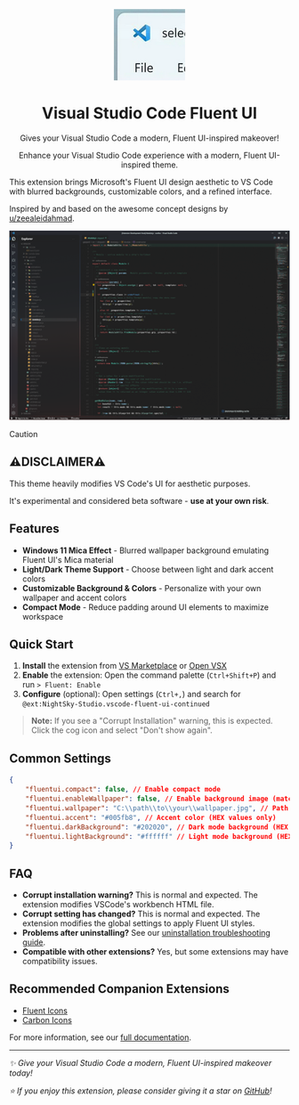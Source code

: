 <div align="center">
  <img
    src="https://raw.githubusercontent.com/Night-Star04/vscode-fluent-ui/refs/heads/main/images/icon.png"
    width="128"
  />
  <h1>Visual Studio Code Fluent UI</h1>
  <p>Gives your Visual Studio Code a modern, Fluent UI-inspired makeover!</p>
  <p>
    Enhance your Visual Studio Code experience with a modern, Fluent UI-inspired theme.
  </p>
</div>

This extension brings Microsoft's Fluent UI design aesthetic to VS Code with blurred backgrounds,
customizable colors, and a refined interface.

Inspired by and based on the awesome concept designs by
[u/zeealeidahmad](https://www.reddit.com/r/Windows11/comments/orbgzl/visual_studio_vs_code_and_github_desktop_with/).

<div align="center">
  <img
    src="https://raw.githubusercontent.com/Night-Star04/vscode-fluent-ui/refs/heads/main/images/vscode-sample-wp-content.png"
    alt="Preview"
  />
</div>

> [!CAUTION]
>
> ## ⚠️DISCLAIMER⚠️
>
> This theme heavily modifies VS Code's UI for aesthetic purposes.
>
> It's experimental and considered beta software - **use at your own risk**.

## Features

- **Windows 11 Mica Effect** - Blurred wallpaper background emulating Fluent UI's Mica material
- **Light/Dark Theme Support** - Choose between light and dark accent colors
- **Customizable Background & Colors** - Personalize with your own wallpaper and accent colors
- **Compact Mode** - Reduce padding around UI elements to maximize workspace

## Quick Start

1. **Install** the extension from
   [VS Marketplace](https://marketplace.visualstudio.com/items?itemName=NightSky-Studio.vscode-fluent-ui-continued)
   or [Open VSX](https://open-vsx.org/extension/NightSky-Studio/vscode-fluent-ui-continued)
2. **Enable** the extension: Open the command palette (`Ctrl+Shift+P`) and run `> Fluent: Enable`
3. **Configure** (optional): Open settings (`Ctrl+,`) and search for
   `@ext:NightSky-Studio.vscode-fluent-ui-continued`

> **Note:** If you see a "Corrupt Installation" warning, this is expected. Click the cog icon and
> select "Don't show again".

## Common Settings

```json
{
    "fluentui.compact": false, // Enable compact mode
    "fluentui.enableWallpaper": false, // Enable background image (matching "fluentui.wallpaper" setting)
    "fluentui.wallpaper": "C:\\path\\to\\your\\wallpaper.jpg", // Path to your wallpaper (absolute path)
    "fluentui.accent": "#005fb8", // Accent color (HEX values only)
    "fluentui.darkBackground": "#202020", // Dark mode background (HEX values only)
    "fluentui.lightBackground": "#ffffff" // Light mode background (HEX values only)
}
```

## FAQ

- **Corrupt installation warning?** This is normal and expected. The extension modifies VSCode's
  workbench HTML file.
- **Corrupt setting has changed?** This is normal and expected. The extension modifies the global
  settings to apply Fluent UI styles.
- **Problems after uninstalling?** See our
  [uninstallation troubleshooting guide](https://github.com/Night-Star04/vscode-fluent-ui/blob/main/TROUBLESHOOTING.md#uninstallation).
- **Compatible with other extensions?** Yes, but some extensions may have compatibility issues.

## Recommended Companion Extensions

- [Fluent Icons](https://marketplace.visualstudio.com/items?itemName=miguelsolorio.fluent-icons)
- [Carbon Icons](https://marketplace.visualstudio.com/items?itemName=antfu.icons-carbon)

For more information, see our
[full documentation](https://github.com/Night-Star04/vscode-fluent-ui).

---

_✨ Give your Visual Studio Code a modern, Fluent UI-inspired makeover today!_

_⭐ If you enjoy this extension, please consider giving it a star on
[GitHub](https://github.com/Night-Star04/vscode-fluent-ui)!_
